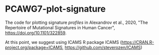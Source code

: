 # PCAWG7-plot-signature

The code for plotting signature _profiles_ in Alexandrov et al., 2020, "The Repertoire of Mutational Signatures in Human Cancer", https://doi.org/10.1101/322859.

At this point, we suggest using ICAMS R package ICAMS (https://CRAN.R-project.org/package=ICAMS, https://github.com/steverozen/ICAMS)
